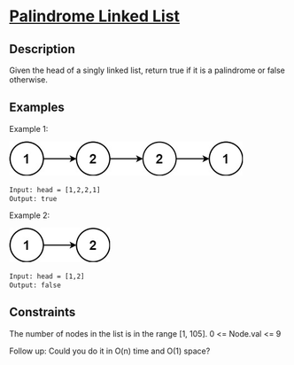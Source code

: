 # [Palindrome Linked List](https://leetcode.com/problems/palindrome-linked-list/description/)

## Description

Given the head of a singly linked list, return true if it is a palindrome or false otherwise.

## Examples

Example 1:

![list](./assets/pal1linked-list.jpg)

```
Input: head = [1,2,2,1]
Output: true
```

Example 2:

![list](./assets/pal2linked-list.jpg)

```
Input: head = [1,2]
Output: false
```

## Constraints

The number of nodes in the list is in the range [1, 105].
0 <= Node.val <= 9

Follow up: Could you do it in O(n) time and O(1) space?